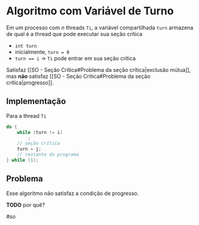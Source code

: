 
# Algoritmo com Variável de Turno

Em um processo com $n$ threads `Ti`, a variável compartilhada `turn` armazena de qual é a thread que pode executar sua seção crítica

- `int turn`
- inicialmente, `turn = 0`
- `turn == i` ->  `Ti` pode entrar em sua seção crítica

Satisfaz [[SO - Seção Crítica#Problema da seção crítica|exclusão mútua]], mas **não** satisfaz [[SO - Seção Crítica#Problema da seção crítica|progresso]].

## Implementação

Para a thread `Ti`

```c
do {
	while (turn != i)
		;
	// seção crítica
	turn = j;
	// restante do programa
} while (1);
```

## Problema

Esse algoritmo não satisfaz a condição de progresso.

**TODO** por quê?

#so

